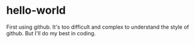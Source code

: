 # hello-world
First using github.
It's too difficult and complex to understand the style of github.
But I'll do my best in coding.
